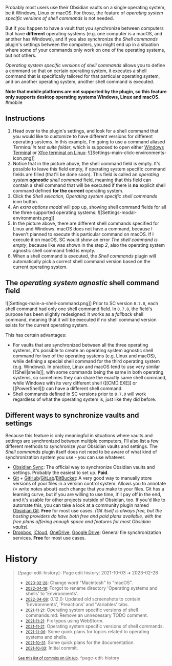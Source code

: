 Probably most users use their Obsidian vaults on a single operating system, be it Windows, Linux or macOS. For those, the feature of _operating system specific versions of shell commands_ is not needed.

But if you happen to have a vault that you synchronize between computers that have **different** operating systems (e.g. one computer is a macOS, and another has Windows), and if you also synchronize the *Shell commands* plugin's settings between the computers, you might end up in a situation where some of your commands only work on one of the operating systems, but not others.

*Operating system specific versions of shell commands* allows you to define a command so that on certain operating system, it executes a shell command that is specifically tailored for that particular operating system, and on another operating system, another shell command is executed.

**Note that mobile platforms are not supported by the plugin, so this feature only supports desktop operating systems Windows, Linux and macOS.** #mobile

## Instructions
1. Head over to the plugin's settings, and look for a shell command that you would like to customize to have different versions for different operating systems. In this example, I'm going to use a command aliased *Terminal in test suite folder*, which is supposed to open either [Windows Terminal](https://www.microsoft.com/en-us/p/windows-terminal/9n0dx20hk701) or [Xfce terminal on Linux](https://docs.xfce.org/apps/terminal/start):
	![[Settings-main-click-environments-icon.png]]
2. Notice that in the picture above, the shell command field is empty. It's possible to leave this field empty, if operating system specific command fields are filled (that'll be done soon). This field is called an *operating system **agnostic** shell command* field, meaning that this field can contain a shell command that will be executed if there is **no** explicit shell command defined **for the current** operating system.
3. Click the *Shell selection, Operating system specific shell commands* icon button.
4. An *extra options modal* will pop up, showing shell command fields for all the three supported operating systems:
	![[Settings-modal-environments.png]]
5. In the picture above, there are different shell commands specified for Linux and Windows. macOS does not have a command, because I haven't planned to execute this particular command on macOS. If I execute it on macOS, SC would show an error *The shell command is empty*, because like was shown in the step *2*, also the operating system agnostic shell command field is empty.
6. When a shell command is executed, the *Shell commands* plugin will automatically pick a correct shell command version based on the current operating system.

## The *operating system agnostic* shell command field
![[Settings-main-a-shell-command.png]]
Prior to SC version `0.7.0`, each shell command had only one shell command field. In `0.7.0`, the field's purpose has been slightly redesigned: it works as a *fallback* shell command, meaning that it will be executed if no shell command version exists for the current operating system.

This has certain advantages:
- For vaults that are synchronized between all the three operating systems, it's possible to create an operating system agnostic shell command for two of the operating systems (e.g. Linux and macOS), while defining a special shell command for the third operating system (e.g. Windows). In practice, Linux and macOS tend to use very similar [[Shell|shells]], with some commands being the same in both operating systems, so sometimes they can share the exactly same shell command, while Windows with its very different shell ([[CMD.EXE]] or [[PowerShell]]) can have a different shell command.
- Shell commands defined in SC versions prior to `0.7.0` will work regardless of what the operating system is, just like they did before.

## Different ways to synchronize vaults and settings
Because this feature is only meaningful in situations where vaults and settings are synchronized between multiple computers, I'll also list a few different methods to synchronize your Obsidian vaults and settings. The *Shell commands* plugin itself does not need to be aware of what kind of synchronization system you use - you can use whatever.

- [Obsidian Sync](https://obsidian.md/sync): The official way to synchronize Obsidian vaults and settings. Probably the easiest to set up. **Paid**.
- [Git](https://git-scm.com) + [GitHub](https://github.com)/[GitLab](https://gitlab.com)/[BitBucket](https://bitbucket.org): A very good way to manually store versions of your files in a version control system. Allows you to annotate (= write notes about) each change that you make to your files. Git has a learning curve, but if you are willing to use time, it'll pay off in the end, and it's usable for other projects outside of Obsidian, too. If you'd like to automate this, you can take a look at a community plugin named [Obsidian Git](https://github.com/denolehov/obsidian-git). **Free** for most use cases. *(Git itself is always free, but the hosting providers do have both free and paid plans available, with the free plans offering enough space and features for most Obsidian vaults).*
- [Dropbox](https://dropbox.com), [iCloud](https://icloud.com), [OneDrive](https://onedrive.com), [Google Drive](https://google.com/drive): General file synchronization services. **Free** for most use cases.

# History


> [!page-edit-history]- Page edit history: 2021-10-03 &#10132; 2023-02-28
> - [<small>2023-02-28</small>](https://github.com/Taitava/obsidian-shellcommands-documentation/commit/7c25de016fcfca074a5743207377e6730e6a58f9): Change word "Macintosh" to "macOS".
> - [<small>2022-04-19</small>](https://github.com/Taitava/obsidian-shellcommands-documentation/commit/893a7098c3a22942bf115447418212a97c616dcb): Forgot to rename directory 'Operating systems and shells' to 'Environments'.
> - [<small>2022-04-08</small>](https://github.com/Taitava/obsidian-shellcommands-documentation/commit/b5c6aabefb69afcf387fb2a4fd20e9c223f080bc): 0.12.0: Updated old screenshots to contain 'Environments', 'Preactions' and 'Variables' tabs.
> - [<small>2021-11-21</small>](https://github.com/Taitava/obsidian-shellcommands-documentation/commit/464f32b37f6ce9d2779b3fc5181b850cb2ad593c): Operating system specific versions of shell commands.md: Remove an unnecessary TODO comment.
> - [<small>2021-11-21</small>](https://github.com/Taitava/obsidian-shellcommands-documentation/commit/f368a217fcc5484e3f078b598d6a2c3e2cbe35cb): Fix typos using WebStorm.
> - [<small>2021-11-21</small>](https://github.com/Taitava/obsidian-shellcommands-documentation/commit/34848568584de5a45d67928d41221ed5cb7aa69e): Operating system specific versions of shell commands.
> - [<small>2021-11-06</small>](https://github.com/Taitava/obsidian-shellcommands-documentation/commit/aba3caead0248996d5fcf0f99799f8e5be271544): Some quick plans for topics related to operating systems and shells.
> - [<small>2021-10-31</small>](https://github.com/Taitava/obsidian-shellcommands-documentation/commit/2dd3261379bc2817e7ea01b96872402ad7c3c4d1): Some quick plans for the documentation.
> - [<small>2021-10-03</small>](https://github.com/Taitava/obsidian-shellcommands-documentation/commit/5693b00490180aded4d5da5f80cb1bcdafecba6c): Initial commit.
> 
> [<small>See this list of commits on GitHub</small>](https://github.com/Taitava/obsidian-shellcommands-documentation/commits/main/Environments/Operating%20system%20specific%20versions%20of%20shell%20commands.md).
> ^page-edit-history